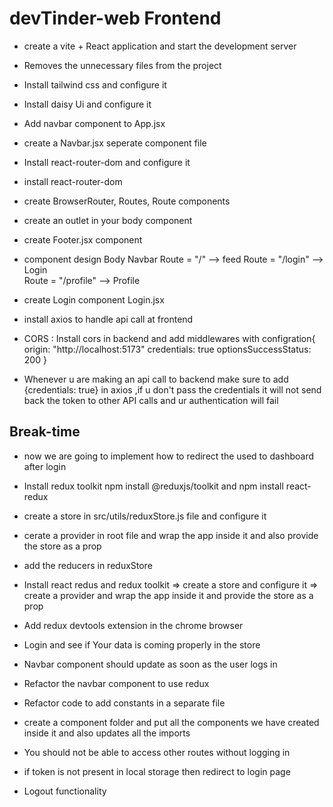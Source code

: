# devTinder-web Frontend

- create a vite + React application and start the development server
- Removes the unnecessary files from the project
- Install tailwind css and configure it 
- Install daisy Ui and configure it
- Add navbar component to App.jsx 
- create a Navbar.jsx seperate component file
- Install react-router-dom and configure it

- install react-router-dom
- create BrowserRouter, Routes, Route components
- create an outlet in your body component
- create Footer.jsx component


- component design
    Body
        Navbar
            Route = "/" --> feed
            Route = "/login" --> Login    
            Route = "/profile" --> Profile

- create Login component Login.jsx
- install axios to handle api call at frontend
- CORS : Install cors in backend and add middlewares with configration{
    origin: "http://localhost:5173"
    credentials: true
    optionsSuccessStatus: 200
}

- Whenever u are making an  api call to backend make sure to add {credentials: true} in axios ,if u don't pass the credentials it will not send back the token to other API calls and ur authentication will fail


## Break-time
- now we are going to implement how to redirect the used to dashboard after login
- Install redux toolkit npm install @reduxjs/toolkit and npm install react-redux
- create a store in src/utils/reduxStore.js file and configure it
- cerate a provider in root file and wrap the app inside it and also provide the store as a prop <Provider store={store}>
- add the reducers in reduxStore

- Install react redus and redux toolkit => create a store and configure it => create a provider and wrap the app inside it and provide the store as a prop

- Add redux devtools extension in the chrome browser
- Login and see if Your data is coming properly in the store
- Navbar component should update as soon as the user logs in
- Refactor the navbar component to use redux
- Refactor code to add constants in a separate file
- create a component folder and put all the components we have created inside it and also updates all the imports

- You should not be able to access other routes without logging in
- if token is not present in local storage then redirect to login page


<!-- Break Time -->
- Logout functionality
